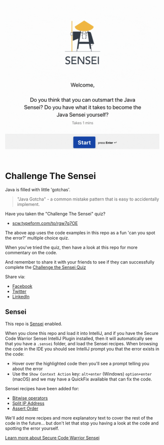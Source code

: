 [![](images/Take-the-Challenge-The-Sensei-Quiz.gif)](https://scw.typeform.com/to/rgw7q7OE)

# Challenge The Sensei

Java is filled with little 'gotchas'.

> "Java Gotcha" - a common mistake pattern that is easy to accidentally implement.

Have you taken the "Challenge The Sensei" quiz?

- [scw.typeform.com/to/rgw7q7OE](https://scw.typeform.com/to/rgw7q7OE)

The above app uses the code examples in this repo as a fun 'can you spot the error?' multiple choice quiz.

When you've tried the quiz, then have a look at this repo for more commentary on the code.

And remember to share it with your friends to see if they can successfully complete the [Challenge the Sensei Quiz](https://scw.typeform.com/to/rgw7q7OE)

Share via:

- [Facebook](https://www.facebook.com/sharer/sharer.php?u=https%3A%2F%2Fscw.typeform.com%2Fto%2Frgw7q7OE%3Futm_source%3Dfacebook%26utm_content%3Dtypeform_social)
- [Twitter](https://twitter.com/intent/tweet?text=I%20took%20the%20Challenge%20The%20Sensei%20Java%20Coding%20Quiz.%20How%20well%20will%20you%20do?%20https%3A%2F%2Fscw.typeform.com%2Fto%2Frgw7q7OE)
- [LinkedIn](https://www.linkedin.com/shareArticle?url=https%3A%2F%2Fscw.typeform.com%2Fto%2Frgw7q7OE%3Futm_source%3Dlinkedin%26utm_content%3Dtypeform_social)

## Sensei

This repo is [Sensei](https://plugins.jetbrains.com/plugin/14015-sensei-by-secure-code-warrior-) enabled.

When you clone this repo and load it into IntelliJ, and if you have the Secure Code Warrior Sensei IntelliJ Plugin installed, then it will automatically see that you have a `.sensei` folder, and load the Sensei recipes. When browsing the code in the IDE you should see IntelliJ prompt you that the error exists in the code:

- Hover over the highlighted code then you'll see a prompt telling you about the error
- Use the `Show Context Action` key: `alt+enter` (Windows) `option+enter` (macOS) and we may have a QuickFix available that can fix the code.

Sensei recipes have been added for:

- [Bitwise operators](/src/main/java/com/securecodewarrior/bitwiseoperators)
- [Split IP Address](/src/main/java/com/securecodewarrior/splitipaddress)
- [Assert Order](/src/test/java/com/securecodewarrior/assertorder)

We'll add more recipes and more explanatory text to cover the rest of the code in the future... but don't let that stop you having a look at the code and spotting the error yourself.

[Learn more about Secure Code Warrior Sensei](https://securecodewarrior.com/sensei)